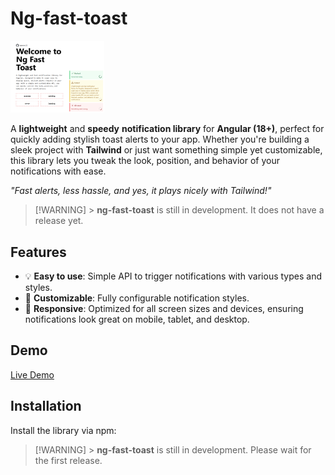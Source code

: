 # Ng-fast-toast

<img src="/resources/ng-fast-toast.png" alt="Snapshot funcionality ng-fast-toast" style="width: 150px; height: auto;">

A **lightweight** and **speedy** **notification library** for **Angular (18+)**, perfect for quickly adding stylish toast alerts to your app. Whether you're building a sleek project with **Tailwind** or just want something simple yet customizable, this library lets you tweak the look, position, and behavior of your notifications with ease.

_"Fast alerts, less hassle, and yes, it plays nicely with Tailwind!"_

> [!WARNING] > **ng-fast-toast** is still in development. It does not have a release yet.

## Features

- 💡 **Easy to use**: Simple API to trigger notifications with various types and styles.
- 🎨 **Customizable**: Fully configurable notification styles.
- 📱 **Responsive**: Optimized for all screen sizes and devices, ensuring notifications look great on mobile, tablet, and desktop.

## Demo

[Live Demo](https://yourwebsite.com/demo)

## Installation

Install the library via npm:

> [!WARNING] > **ng-fast-toast** is still in development. Please wait for the first release.
